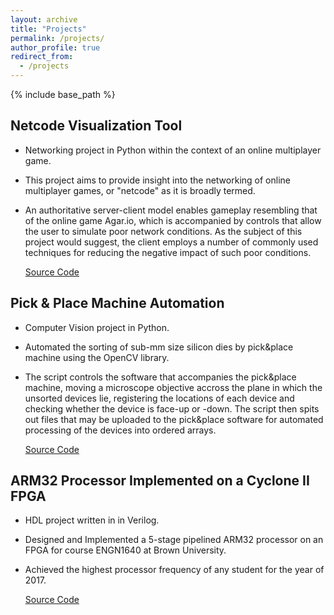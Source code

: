 ```yaml
---
layout: archive
title: "Projects"
permalink: /projects/
author_profile: true
redirect_from:
  - /projects
---
```


{% include base_path %}

Netcode Visualization Tool
------
* Networking project in Python within the context of an online multiplayer game.
* This project aims to provide insight into the networking of online multiplayer games, or "netcode" as it is broadly termed.
* An authoritative server-client model enables gameplay resembling that of the online game Agar.io, which is accompanied by controls that allow the user to simulate poor network conditions. As the subject of this project would suggest, the client employs a number of commonly used techniques for reducing the negative impact of such poor conditions.

  [Source Code](https://github.com/ssigurdsson/Netcode-Visualization-Tool)

Pick & Place Machine Automation
------
* Computer Vision project in Python.
* Automated the sorting of sub-mm size silicon dies by pick&place machine using the OpenCV library.
* The script controls the software that accompanies the pick&place machine, moving a microscope objective accross the plane in which the unsorted devices lie, registering the locations of each device and checking whether the device is face-up or -down. The script then spits out files that may be uploaded to the pick&place software for automated processing of the devices into ordered arrays.

  [Source Code](https://github.com/ssigurdsson/Pick-Place-Automation)

ARM32 Processor Implemented on a Cyclone II FPGA
------
* HDL project written in in Verilog.
* Designed and Implemented a 5-stage pipelined ARM32 processor on an FPGA for course ENGN1640 at Brown University.
* Achieved the highest processor frequency of any student for the year of 2017.

  [Source Code](https://github.com/ssigurdsson/ARM32-in-Verilog)
